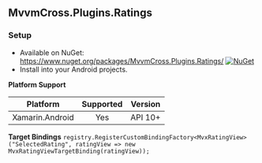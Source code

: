 ## MvvmCross.Plugins.Ratings

### Setup
* Available on NuGet: https://www.nuget.org/packages/MvvmCross.Plugins.Ratings/ [![NuGet](https://img.shields.io/nuget/v/MvvmCross.Plugins.Ratings.svg?label=NuGet)](https://www.nuget.org/packages/MvvmCross.Plugins.Ratings/)
* Install into your Android projects.

**Platform Support**

|Platform|Supported|Version|
| ------------------- | :-----------: | :------------------: |
|Xamarin.Android|Yes|API 10+|

**Target Bindings**
            `registry.RegisterCustomBindingFactory<MvxRatingView>("SelectedRating", ratingView => new MvxRatingViewTargetBinding(ratingView));`
